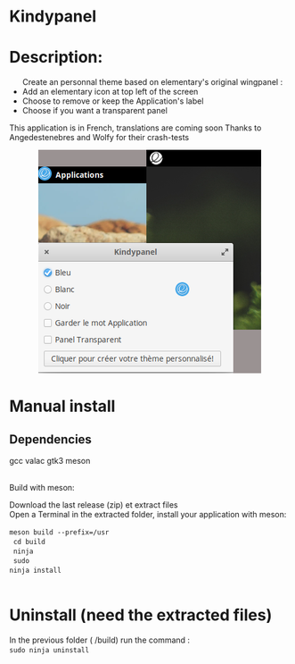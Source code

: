# Kindypanel
<h1>Description:</h1>
<ul>
Create an personnal theme based on elementary's original wingpanel : <br>
<li>Add an elementary icon at top left of the screen</li>
<li>Choose to remove or keep the Application's label</li> 
<li>Choose if you want a transparent panel</li>
</ul>

This application is in French, translations are coming soon
Thanks to Angedestenebres and Wolfy for their crash-tests 

<p align="center"><img src="screenshot.png"/> </p>

<h1>Manual install </h1>

<h2>Dependencies</h2>
gcc valac gtk3 meson <br/><br/>

Build with meson:<br/>

Download the last release (zip) et extract files<br/>
Open a Terminal in the extracted folder, install your application with meson:<br/>

<code>meson build --prefix=/usr<br/>
cd build<br/>
ninja<br/>
sudo ninja install<br/>
</code>

<h1>Uninstall (need the extracted files)</h1>
In the previous folder ( /build) run the command :<br/>
<code>sudo ninja uninstall</code>

